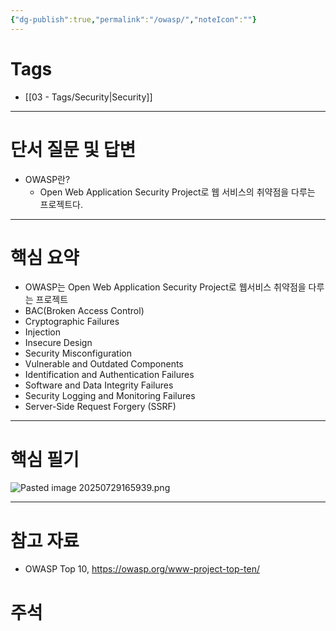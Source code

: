 ```yaml
---
{"dg-publish":true,"permalink":"/owasp/","noteIcon":""}
---
```


# Tags
- [[03 - Tags/Security\|Security]]
---
# 단서 질문 및 답변
- OWASP란?
	- Open Web Application Security Project로 웹 서비스의 취약점을 다루는 프로젝트다.

---
# 핵심 요약
- OWASP는 Open Web Application Security Project로 웹서비스 취약점을 다루는 프로젝트
- BAC(Broken Access Control)
- Cryptographic Failures
- Injection
- Insecure Design
- Security Misconfiguration
- Vulnerable and Outdated Components
- Identification and Authentication Failures
- Software and Data Integrity Failures
- Security Logging and Monitoring Failures
- Server-Side Request Forgery (SSRF)

---
# 핵심 필기
![Pasted image 20250729165939.png](/img/user/image/Pasted%20image%2020250729165939.png)


---
# 참고 자료
- OWASP Top 10,  https://owasp.org/www-project-top-ten/
# 주석
